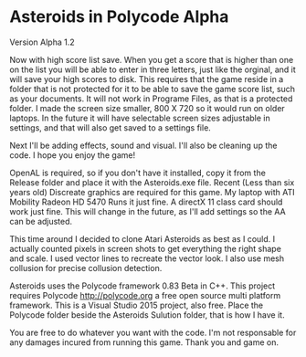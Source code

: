 Asteroids in Polycode Alpha
===========================

Version Alpha 1.2

Now with high score list save. When you get a score that is higher than one on the list you will be able to enter in three letters, just like the orginal, and it will save your high scores to disk. This requires that the game reside in a folder that is not protected for it to be able to save the game score list, such as your documents. It will not work in Programe Files, as that is a protected folder.
I made the screen size smaller, 800 X 720 so it would run on older laptops. In the future it will have selectable screen sizes adjustable in settings, and that will also get saved to a settings file.

Next I'll be adding effects, sound and visual. I'll also be cleaning up the code. I hope you enjoy the game!

OpenAL is required, so if you don't have it installed, copy it from the Release folder and place it with the Asteroids.exe file. Recent (Less than six years old) Discreate graphics are required for this game. My laptop with ATI Mobility Radeon HD 5470 Runs it just fine. A directX 11 class card should work just fine. This will change in the future, as I'll add settings so the AA can be adjusted.

This time around I decided to clone Atari Asteroids as best as I could. I actually counted pixels in screen shots to get everything the right shape and scale. I used vector lines to recreate the vector look. I also use mesh collusion for precise collusion detection.

Asteroids uses the Polycode framework 0.83 Beta in C++.
This project requires Polycode http://polycode.org a free open source multi platform framework. This is a Visual Studio 2015 project, also free.
Place the Polycode folder beside the Asteroids Sulution folder, that is how I have it.

You are free to do whatever you want with the code. I'm not responsable for any damages incured from running this game.
Thank you and game on.
